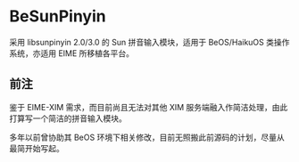 # BeSunPinyin

采用 libsunpinyin 2.0/3.0 的 Sun 拼音输入模块，适用于 BeOS/HaikuOS 类操作系统，亦适用 EIME 所移植各平台。

## 前注
鉴于 EIME-XIM 需求，而目前尚且无法对其他 XIM 服务端融入作简洁处理，由此打算写一个简洁的拼音输入模块。

多年以前曾协助其 BeOS 环境下相关修改，目前无照搬此前源码的计划，尽量从最简开始写起。


